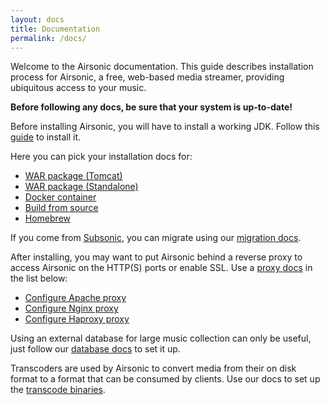 ```yaml
---
layout: docs
title: Documentation
permalink: /docs/
---
```

Welcome to the Airsonic documentation. This guide describes installation process for Airsonic, a free, web-based media streamer, providing ubiquitous access to your music.

**Before following any docs, be sure that your system is up-to-date!**

Before installing Airsonic, you will have to install a working JDK. Follow this [guide](/docs/install/prerequisites/) to install it.

Here you can pick your installation docs for:

- [WAR package (Tomcat)](/docs/install/war)
- [WAR package (Standalone)](/docs/install/war-standalone)
- [Docker container](/docs/install/docker)
- [Build from source](/docs/install/source)
- [Homebrew](/docs/install/homebrew)

If you come from [Subsonic](http://www.subsonic.org/pages/index.jsp), you can migrate using our [migration docs](/docs/migrate).

After installing, you may want to put Airsonic behind a reverse proxy to access Airsonic on the HTTP(S) ports or enable SSL. Use a [proxy docs](/docs/proxy) in the list below:
- [Configure Apache proxy](/docs/proxy/apache)
- [Configure Nginx proxy](/docs/proxy/nginx)
- [Configure Haproxy proxy](/docs/proxy/haproxy)

Using an external database for large music collection can only be useful, just follow our [database docs](/docs/database) to set it up.

Transcoders are used by Airsonic to convert media from their on disk format to a format that can be consumed by clients. Use our docs to set up the [transcode binaries](/docs/transcode).
